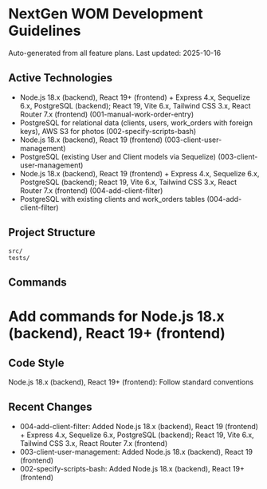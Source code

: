 # NextGen WOM Development Guidelines

Auto-generated from all feature plans. Last updated: 2025-10-16

## Active Technologies
- Node.js 18.x (backend), React 19+ (frontend) + Express 4.x, Sequelize 6.x, PostgreSQL (backend); React 19, Vite 6.x, Tailwind CSS 3.x, React Router 7.x (frontend) (001-manual-work-order-entry)
- PostgreSQL for relational data (clients, users, work_orders with foreign keys), AWS S3 for photos (002-specify-scripts-bash)
- Node.js 18.x (backend), React 19 (frontend) (003-client-user-management)
- PostgreSQL (existing User and Client models via Sequelize) (003-client-user-management)
- Node.js 18.x (backend), React 19 (frontend) + Express 4.x, Sequelize 6.x, PostgreSQL (backend); React 19, Vite 6.x, Tailwind CSS 3.x, React Router 7.x (frontend) (004-add-client-filter)
- PostgreSQL with existing clients and work_orders tables (004-add-client-filter)

## Project Structure
```
src/
tests/
```

## Commands
# Add commands for Node.js 18.x (backend), React 19+ (frontend)

## Code Style
Node.js 18.x (backend), React 19+ (frontend): Follow standard conventions

## Recent Changes
- 004-add-client-filter: Added Node.js 18.x (backend), React 19 (frontend) + Express 4.x, Sequelize 6.x, PostgreSQL (backend); React 19, Vite 6.x, Tailwind CSS 3.x, React Router 7.x (frontend)
- 003-client-user-management: Added Node.js 18.x (backend), React 19 (frontend)
- 002-specify-scripts-bash: Added Node.js 18.x (backend), React 19+ (frontend)

<!-- MANUAL ADDITIONS START -->
<!-- MANUAL ADDITIONS END -->
